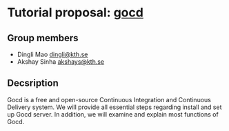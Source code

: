 # Tutorial proposal: [gocd](https://www.gocd.org/pipelines-as-code.html)
##  Group members

 - Dingli Mao dingli@kth.se
 - Akshay Sinha akshays@kth.se

## Decsription
Gocd is a free and open-source Continuous Integration and Continuous Delivery system. We will provide all essential steps regarding install and set up Gocd server. In addition, we will examine and explain most functions of Gocd.
